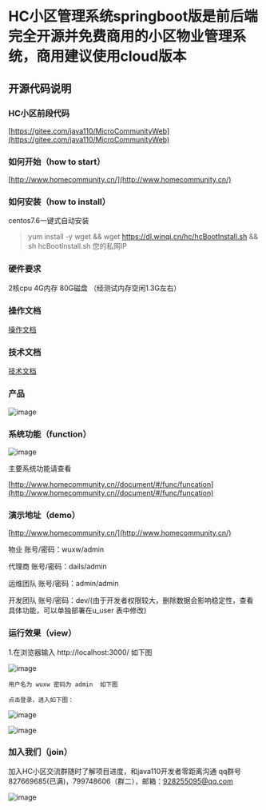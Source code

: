 # HC小区管理系统springboot版是前后端完全开源并免费商用的小区物业管理系统，商用建议使用cloud版本

## 开源代码说明

### HC小区前段代码
[https://gitee.com/java110/MicroCommunityWeb](https://gitee.com/java110/MicroCommunityWeb)


### 如何开始（how to start）

[http://www.homecommunity.cn/](http://www.homecommunity.cn/)

### 如何安装（how to install）

centos7.6一键式自动安装

> yum install -y wget && wget https://dl.winqi.cn/hc/hcBootInstall.sh && sh hcBootInstall.sh 您的私网IP


### 硬件要求

2核cpu 4G内存 80G磁盘 （经测试内存空闲1.3G左右）

### 操作文档

[操作文档](http://www.homecommunity.cn/operateDoc)

### 技术文档

[技术文档](http://www.homecommunity.cn/document)

    
### 产品

   ![image](https://gitee.com/wuxw7/MicroCommunity/raw/master/docs/img/hc.png)

    
### 系统功能（function） 

   ![image](https://gitee.com/wuxw7/MicroCommunity/raw/master/docs/img/func.png)
   
   主要系统功能请查看
     
   [http://www.homecommunity.cn//document/#/func/funcation](http://www.homecommunity.cn//document/#/func/funcation)
  

### 演示地址（demo）

[http://www.homecommunity.cn/](http://www.homecommunity.cn/)

物业 账号/密码：wuxw/admin

代理商 账号/密码：dails/admin

运维团队 账号/密码：admin/admin

开发团队 账号/密码：dev/(由于开发者权限较大，删除数据会影响稳定性，查看具体功能，可以单独部署在u_user 表中修改)

### 运行效果（view）
1.在浏览器输入 http://localhost:3000/ 如下图

![image](https://gitee.com/wuxw7/MicroCommunity/raw/master/docs/img/login.png)

    用户名为 wuxw 密码为 admin  如下图

    点击登录，进入如下图：
    
![image](https://gitee.com/wuxw7/MicroCommunity/raw/master/docs/img/index.png)

![image](https://gitee.com/wuxw7/MicroCommunity/raw/master/docs/img/owner.png)


### 加入我们（join）

加入HC小区交流群随时了解项目进度，和java110开发者零距离沟通 qq群号 827669685(已满)，799748606（群二），邮箱：928255095@qq.com

![image](https://gitee.com/wuxw7/MicroCommunity/raw/master/docs/img/qq.png)



